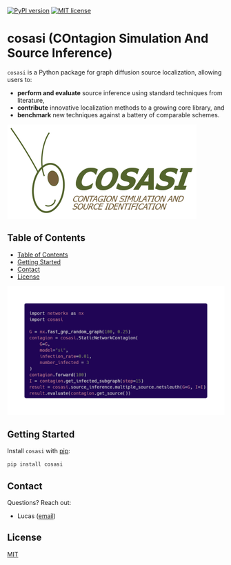 [![PyPI version](https://badge.fury.io/py/cosasi.svg)](https://badge.fury.io/py/cosasi)
[![MIT license](https://img.shields.io/badge/License-MIT-blue.svg)](https://lbesson.mit-license.org/)

# cosasi (COntagion Simulation And Source Inference)

``cosasi`` is a Python package for graph diffusion source localization, allowing users to:

- **perform and evaluate** source inference using standard techniques from literature,
- **contribute** innovative localization methods to a growing core library, and
- **benchmark** new techniques against a battery of comparable schemes.

![logo](./docs/_assets/grasshopper.png)

## Table of Contents
* [Table of Contents](#table-of-contents)
* [Getting Started](#getting-started)
* [Contact](#contact)
* [License](#license)


![carbon](./docs/_assets/carbon.png)



## Getting Started
Install `cosasi` with [pip](https://pypi.org/project/cosasi/):

```bash
pip install cosasi
```


## Contact

Questions? Reach out:
- Lucas ([email](mailto:lmccabe@lmi.org))


## License
[MIT](https://choosealicense.com/licenses/mit/)
